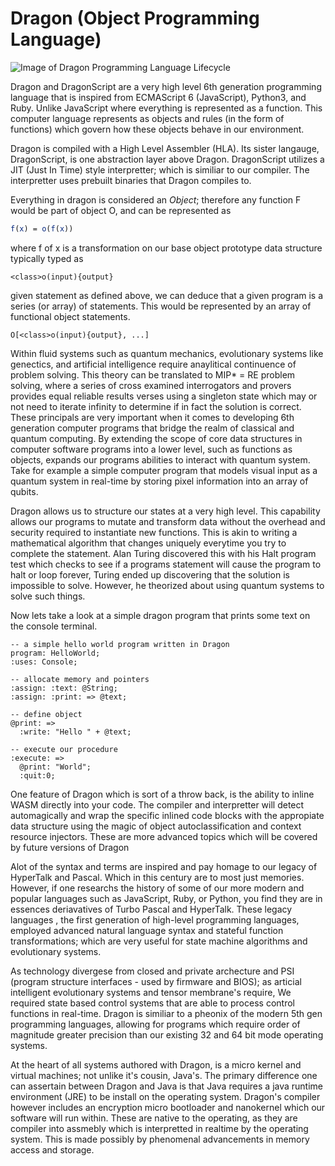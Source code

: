 # Dragon (Object Programming Language)

![Image of Dragon Programming Language Lifecycle](https://github.com/dreamscale-io/Dragon/blob/master/Screen%20Shot%202019-12-20%20at%203.45.28%20PM.png?raw=true)

Dragon and DragonScript are a very high level 6th generation programming language that is inspired from ECMAScript 6 (JavaScript), Python3, and Ruby. Unlike JavaScript where everything is represented as a function. This computer language represents as objects and rules (in the form of functions) which govern how these objects behave in our environment. 

Dragon is compiled with a High Level Assembler (HLA). Its sister langauge, DragonScript, is one abstraction layer above Dragon. DragonScript utilizes a JIT (Just In Time) style interpretter; which is similiar to our compiler. The interpretter uses prebuilt binaries that Dragon compiles to.

Everything in dragon is considered an *Object*; therefore any function F would be part of object O, and can be represented as 

```mathematica
f(x) = o(f(x))
```

where f of x is a transformation on our base object prototype data structure typically typed as

```
<class>o(input){output}
```

given statement as defined above, we can deduce that a given program is a series (or array) of statements. This would be represented by an array of functional object statements.

```
O[<class>o(input){output}, ...]
```

Within fluid systems such as quantum mechanics, evolutionary systems like genectics, and artificial intelligence require anaylitical continuence of problem solving. This theory can be translated to MIP* = RE problem solving, where a series of cross examined interrogators and provers provides equal reliable results verses using a singleton state which may or not need to iterate infinity to determine if in fact the solution is correct. These principals are very important when it comes to developing 6th generation computer programs that bridge the realm of classical and quantum computing. By extending the scope of core data structures in computer software programs into a lower level, such as functions as objects, expands our programs abilities to interact with quantum system. Take for example a simple computer program that models visual input as a quantum system in real-time by storing pixel information into an array of qubits. 

Dragon allows us to structure our states at a very high level. This capability allows our programs to mutate and transform data without the overhead and security required to instantiate new functions. This is akin to writing a mathematical algorithm that changes uniquely everytime you try to complete the statement. Alan Turing discovered this with his Halt program test which checks to see if a programs statement will cause the program to halt or loop forever, Turing ended up discovering that the solution is impossible to solve. However, he theorized about using quantum systems to solve such things.

Now  lets take a look at a simple dragon program that prints some text on the console terminal.

```dragon
-- a simple hello world program written in Dragon
program: HelloWorld;
:uses: Console;

-- allocate memory and pointers
:assign: :text: @String;
:assign: :print: => @text;

-- define object
@print: =>
  :write: "Hello " + @text;

-- execute our procedure
:execute: => 
  @print: "World";
  :quit:0;
```

One feature of Dragon which is sort of a throw back, is the ability to inline WASM directly into your code. The compiler and interpretter will detect automagically and wrap the specific inlined code blocks with the appropiate data structure using the magic of object autoclassification and context resource injectors. These are more advanced topics which will be covered by future versions of Dragon

Alot of the syntax and terms are inspired and pay homage to our legacy of HyperTalk and Pascal. Which in this century are to most just memories. However, if one researchs the history of some of our more modern and popular languages such as JavaScript, Ruby, or Python, you find they are in essences deriavatives of Turbo Pascal and HyperTalk. These legacy languages , the first generation of high-level programming languages, employed advanced natural language syntax and stateful function transformations; which are very useful for state machine algorithms and evolutionary systems. 

As technology divergese from closed and private archecture and PSI (program structure interfaces - used by firmware and BIOS); as articial intelligent evolutionary systems and tensor membrane's require, We required state based control systems that are able to process control functions in real-time. Dragon is similiar to a pheonix of the modern 5th gen programming languages, allowing for programs which require order of magnitude greater precision than our existing 32 and 64 bit mode operating systems.

At the heart of all systems authored with Dragon, is a micro kernel and virtual machines; not unlike it's cousin, Java's. The primary difference one can assertain between Dragon and Java is that Java requires a java runtime environment (JRE) to be install on the operating system. Dragon's compiler however includes an encryption micro bootloader and nanokernel which our software will run within. These are native to the operating, as they are compiler into assmebly which is interpretted in realtime by the operating system. This is made possibly by phenomenal advancements in memory access and storage. 
